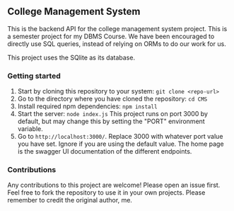 ## College Management System

This is the backend API for the college management system project. This is a semester project for my DBMS Course. We have been encouraged to directly use SQL queries, instead of relying on ORMs to do our work for us.

This project uses the SQlite as its database.

### Getting started
1. Start by cloning this repository to your system: `git clone <repo-url>`
2. Go to the directory where you have cloned the repository: `cd CMS`
3. Install required npm dependencies: `npm install`
4. Start the server: `node index.js`
This project runs on port 3000 by default, but may change this by setting the "PORT" environment variable.
5. Go to `http://localhost:3000/`. Replace 3000 with whatever port value you have set. Ignore if you are using the default value. The home page is the swagger UI documentation of the different endpoints.

### Contributions
Any contributions to this project are welcome! Please open an issue first.
Feel free to fork the repository to use it in your own projects. Please remember to credit the original author, me.